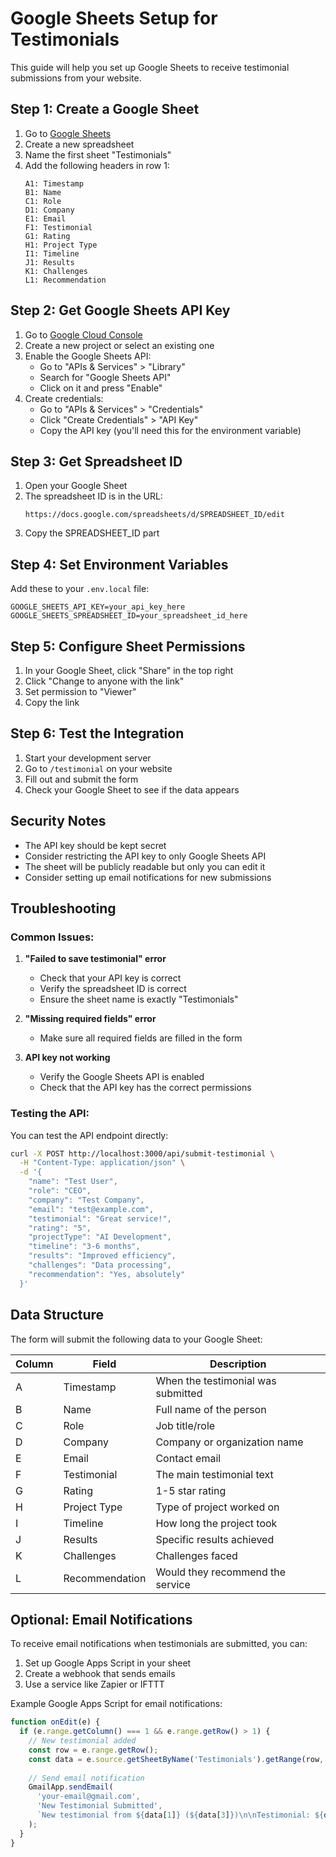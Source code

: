 # Google Sheets Setup for Testimonials

This guide will help you set up Google Sheets to receive testimonial submissions from your website.

## Step 1: Create a Google Sheet

1. Go to [Google Sheets](https://sheets.google.com)
2. Create a new spreadsheet
3. Name the first sheet "Testimonials"
4. Add the following headers in row 1:
   ```
   A1: Timestamp
   B1: Name
   C1: Role
   D1: Company
   E1: Email
   F1: Testimonial
   G1: Rating
   H1: Project Type
   I1: Timeline
   J1: Results
   K1: Challenges
   L1: Recommendation
   ```

## Step 2: Get Google Sheets API Key

1. Go to [Google Cloud Console](https://console.cloud.google.com/)
2. Create a new project or select an existing one
3. Enable the Google Sheets API:
   - Go to "APIs & Services" > "Library"
   - Search for "Google Sheets API"
   - Click on it and press "Enable"
4. Create credentials:
   - Go to "APIs & Services" > "Credentials"
   - Click "Create Credentials" > "API Key"
   - Copy the API key (you'll need this for the environment variable)

## Step 3: Get Spreadsheet ID

1. Open your Google Sheet
2. The spreadsheet ID is in the URL:
   ```
   https://docs.google.com/spreadsheets/d/SPREADSHEET_ID/edit
   ```
3. Copy the SPREADSHEET_ID part

## Step 4: Set Environment Variables

Add these to your `.env.local` file:

```env
GOOGLE_SHEETS_API_KEY=your_api_key_here
GOOGLE_SHEETS_SPREADSHEET_ID=your_spreadsheet_id_here
```

## Step 5: Configure Sheet Permissions

1. In your Google Sheet, click "Share" in the top right
2. Click "Change to anyone with the link"
3. Set permission to "Viewer"
4. Copy the link

## Step 6: Test the Integration

1. Start your development server
2. Go to `/testimonial` on your website
3. Fill out and submit the form
4. Check your Google Sheet to see if the data appears

## Security Notes

- The API key should be kept secret
- Consider restricting the API key to only Google Sheets API
- The sheet will be publicly readable but only you can edit it
- Consider setting up email notifications for new submissions

## Troubleshooting

### Common Issues:

1. **"Failed to save testimonial" error**
   - Check that your API key is correct
   - Verify the spreadsheet ID is correct
   - Ensure the sheet name is exactly "Testimonials"

2. **"Missing required fields" error**
   - Make sure all required fields are filled in the form

3. **API key not working**
   - Verify the Google Sheets API is enabled
   - Check that the API key has the correct permissions

### Testing the API:

You can test the API endpoint directly:

```bash
curl -X POST http://localhost:3000/api/submit-testimonial \
  -H "Content-Type: application/json" \
  -d '{
    "name": "Test User",
    "role": "CEO",
    "company": "Test Company",
    "email": "test@example.com",
    "testimonial": "Great service!",
    "rating": "5",
    "projectType": "AI Development",
    "timeline": "3-6 months",
    "results": "Improved efficiency",
    "challenges": "Data processing",
    "recommendation": "Yes, absolutely"
  }'
```

## Data Structure

The form will submit the following data to your Google Sheet:

| Column | Field | Description |
|--------|-------|-------------|
| A | Timestamp | When the testimonial was submitted |
| B | Name | Full name of the person |
| C | Role | Job title/role |
| D | Company | Company or organization name |
| E | Email | Contact email |
| F | Testimonial | The main testimonial text |
| G | Rating | 1-5 star rating |
| H | Project Type | Type of project worked on |
| I | Timeline | How long the project took |
| J | Results | Specific results achieved |
| K | Challenges | Challenges faced |
| L | Recommendation | Would they recommend the service |

## Optional: Email Notifications

To receive email notifications when testimonials are submitted, you can:

1. Set up Google Apps Script in your sheet
2. Create a webhook that sends emails
3. Use a service like Zapier or IFTTT

Example Google Apps Script for email notifications:

```javascript
function onEdit(e) {
  if (e.range.getColumn() === 1 && e.range.getRow() > 1) {
    // New testimonial added
    const row = e.range.getRow();
    const data = e.source.getSheetByName('Testimonials').getRange(row, 1, 1, 12).getValues()[0];
    
    // Send email notification
    GmailApp.sendEmail(
      'your-email@gmail.com',
      'New Testimonial Submitted',
      `New testimonial from ${data[1]} (${data[3]})\n\nTestimonial: ${data[5]}`
    );
  }
}
``` 